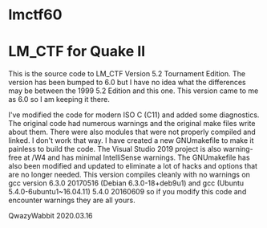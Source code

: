 # lmctf60
# LM_CTF for Quake II

This is the source code to LM_CTF Version 5.2 Tournament Edition.
The version has been bumped to 6.0 but I have no idea what the differences may be between the 1999 5.2 Edition and this one. This version came to me as 6.0 so I am keeping it there.

I've modified the code for modern ISO C (C11) and added some diagnostics. The original code had numerous warnings and the original make files write about them. There were also modules that were not properly compiled and linked. I don't work that way. I have created a new GNUmakefile to make it painless to build the code. The Visual Studio 2019 project is also warning-free at /W4 and has minimal IntelliSense warnings. The GNUmakefile has also been modified and updated to eliminate a lot of hacks and options that are no longer needed. This version compiles cleanly with no warnings on gcc version 6.3.0 20170516 (Debian 6.3.0-18+deb9u1) and gcc (Ubuntu 5.4.0-6ubuntu1~16.04.11) 5.4.0 20160609 so if you modify this code and encounter warnings they are all yours.

QwazyWabbit 2020.03.16
